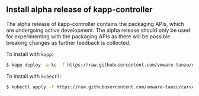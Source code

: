 ## Install alpha release of kapp-controller

The alpha release of kapp-controller contains the packaging APIs, which are undergoing active development. The alpha release should only 
be used for experimenting with the packaging APIs as there will be possible breaking changes as further feedback is collected.

To install with `kapp`:

```bash
$ kapp deploy -a kc -f https://raw.githubusercontent.com/vmware-tanzu/carvel-kapp-controller/dev-packaging/alpha-releases/v0.19.0-alpha.6.yml
```

To install with `kubectl`:

```bash
$ kubectl apply -f https://raw.githubusercontent.com/vmware-tanzu/carvel-kapp-controller/dev-packaging/alpha-releases/v0.19.0-alpha.6.yml
```
